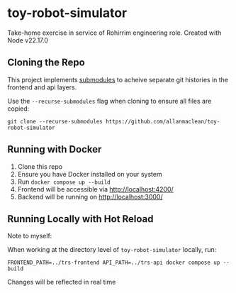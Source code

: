# toy-robot-simulator
Take-home exercise in service of Rohirrim engineering role.
Created with Node v22.17.0

## Cloning the Repo
This project implements [submodules](https://git-scm.com/book/en/v2/Git-Tools-Submodules) to acheive separate git histories in the frontend and api layers.

Use the `--recurse-submodules` flag when cloning to ensure all files are copied:

```shell
git clone --recurse-submodules https://github.com/allanmaclean/toy-robot-simulator
```

## Running with Docker

1. Clone this repo
2. Ensure you have Docker installed on your system
3. Run `docker compose up --build`
4. Frontend will be accessible via [http://localhost:4200/](http://localhost:4200/)
5. Backend will be running on [http://localhost:3000/](http://localhost:3000/)

## Running Locally with Hot Reload

Note to myself:

When working at the directory level of `toy-robot-simulator` locally, run:

`FRONTEND_PATH=../trs-frontend API_PATH=../trs-api docker compose up --build`

Changes will be reflected in real time